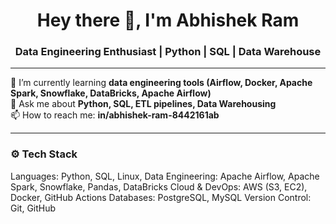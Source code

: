 
<h1 align="center">Hey there 👋, I'm Abhishek Ram</h1>
<h3 align="center">Data Engineering Enthusiast | Python | SQL |  Data Warehouse</h3>


---



🌱 I’m currently learning **data engineering tools (Airflow, Docker, Apache Spark, Snowflake, DataBricks, Apache Airflow)**  
💬 Ask me about **Python, SQL, ETL pipelines, Data Warehousing**  
📫 How to reach me: **in/abhishek-ram-8442161ab**  


---

### ⚙️ Tech Stack


Languages:        Python, SQL, Linux, 
Data Engineering: Apache Airflow, Apache Spark, Snowflake, Pandas, DataBricks
Cloud & DevOps:   AWS (S3, EC2), Docker, GitHub Actions
Databases:        PostgreSQL, MySQL
Version Control:  Git, GitHub


<!--
**2000A/2000A** is a ✨ _special_ ✨ repository because its `README.md` (this file) appears on your GitHub profile.

Here are some ideas to get you started:

- 🔭 I’m currently working on ...
- 🌱 I’m currently learning ...
- 👯 I’m looking to collaborate on ...
- 🤔 I’m looking for help with ...
- 💬 Ask me about ...
- 📫 How to reach me: ...
- 😄 Pronouns: ...
- ⚡ Fun fact: ...
-->
